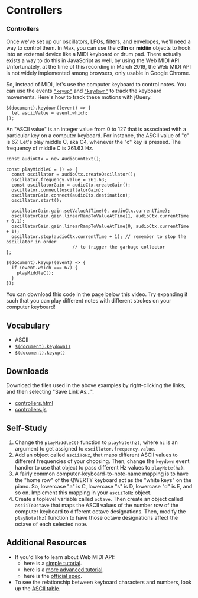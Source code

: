 # Controllers

### Controllers

Once we've set up our oscillators, LFOs, filters, and envelopes, we'll need a
way to control them.  In Max, you can use the **ctlin** or **midiin** objects
to hook into an external device like a MIDI keyboard or drum pad.  There
actually exists a way to do this in JavaScript as well, by using the Web MIDI
API.  Unfortunately, at the time of this recording in March 2019, the Web MIDI
API is not widely implemented among browsers, only usable in Google Chrome.

So, instead of MIDI, let's use the computer keyboard to control notes.  You can
use the events [`"keyup"`](https://api.jquery.com/keyup/) and
[`"keydown"`](https://api.jquery.com/keydown/) to track the keyboard movements.
Here's how to track these motions with jQuery.

	$(document).keydown((event) => {
	  let asciiValue = event.which;
	});

An "ASCII value" is an integer value from 0 to 127 that is associated with a
particular key on a computer keyboard.  For instance, the ASCII value of "c" is
67.  Let's play middle C, aka C4, whenever the "c" key is pressed.  The
frequency of middle C is 261.63 Hz.

	const audioCtx = new AudioContext();

	const playMiddleC = () => {
	  const oscillator = audioCtx.createOscillator();
	  oscillator.frequency.value = 261.63;
	  const oscillatorGain = audioCtx.createGain();
	  oscillator.connect(oscillatorGain);
	  oscillatorGain.connect(audioCtx.destination);
	  oscillator.start();

	  oscillatorGain.gain.setValueAtTime(0, audioCtx.currentTime);
	  oscillatorGain.gain.linearRampToValueAtTime(1, audioCtx.currentTime + 0.1);
	  oscillatorGain.gain.linearRampToValueAtTime(0, audioCtx.currentTime + 1);
	  oscillator.stop(audioCtx.currentTime + 1); // remember to stop the oscillator in order
						     // to trigger the garbage collector 
	};

	$(document).keyup((event) => {
	  if (event.which === 67) {
	    playMiddleC();
	  }
	});

You can download this code in the page below this video.  Try expanding it such
that you can play different notes with different strokes on your computer
keyboard!


## Vocabulary

* ASCII
* [`$(document).keydown()`](https://api.jquery.com/keydown/)
* [`$(document).keyup()`](https://api.jquery.com/keyup/)


## Downloads

Download the files used in the above examples by right-clicking the links, and
then selecting "Save Link As...".

* [controllers.html](controllers.html)
* [controllers.js](controllers.js)


## Self-Study

1. Change the `playMiddleC()` function to `playNote(hz)`, where `hz` is an
   argument to get assigned to `oscillator.frequency.value`.
2. Add an object called `asciiToHz`, that maps different ASCII values to
   different frequencies of your choosing.  Then, change the `keydown` event
   handler to use that object to pass different Hz values to `playNote(hz)`.
3. A fairly common computer-keyboard-to-note-name mapping is to have the "home
   row" of the QWERTY keyboard act as the "white keys" on the piano.  So,
   lowercase "a" is C, lowercase "s" is D, lowercase "d" is E, and so on.
   Implement this mapping in your `asciiToHz` object.
4. Create a toplevel variable called `octave`.  Then create an object called
   `asciiToOctave` that maps the ASCII values of the number row of the computer
   keyboard to different octave designations.  Then, modify the `playNote(hz)`
   function to have those octave designations affect the octave of each
   selected note.


## Additional Resources

- If you'd like to learn about Web MIDI API:
  - here is a [simple tutorial](https://www.keithmcmillen.com/blog/making-music-in-the-browser-web-midi-api/).
  - here is a [more advanced tutorial](https://www.smashingmagazine.com/2018/03/web-midi-api/).
  - here is the [official spec](https://www.w3.org/TR/webmidi/).
- To see the relationship between keyboard characters and numbers, look up the
  [ASCII table](http://www.asciitable.com/).
